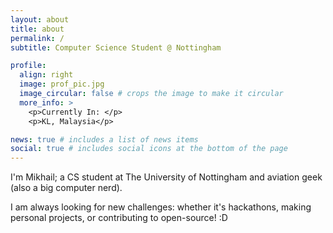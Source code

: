 ```yaml
---
layout: about
title: about
permalink: /
subtitle: Computer Science Student @ Nottingham

profile:
  align: right
  image: prof_pic.jpg
  image_circular: false # crops the image to make it circular
  more_info: >
    <p>Currently In: </p>
    <p>KL, Malaysia</p>

news: true # includes a list of news items
social: true # includes social icons at the bottom of the page
---
```



I'm Mikhail; a CS student at The University of Nottingham and aviation geek (also a big computer nerd).

I am always looking for new challenges: whether it's hackathons, making personal projects, or contributing to open-source! :D
